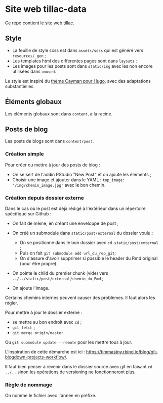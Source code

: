 
# Site web tillac-data

<!-- badges: start -->
<!-- badges: end -->

Ce repo contient le site web [tillac](https://www.tillac-data.com/).

## Style

+ La feuille de style scss est dans `assets/scss` qui est généré vers `resources/_gen` ;
+ Les templates html des différentes pages sont dans `layouts` ;
+ Les images pour les posts sont dans `static/img` avec les non encore utilisées dans `unused`.

Le style est inspiré du [thème Cayman pour Hugo](https://github.com/zwbetz-gh/cayman-hugo-theme), avec des adaptations substantielles.

## Éléments globaux

Les éléments globaux sont dans `content`, à la racine.

## Posts de blog

Les posts de blogs sont dans `content/post`.

### Création simple

Pour créer ou mettre à jour des posts de blog :

+ On se sert de l'addin RStudio "New Post" et on ajoute les éléments ;
+ Choisir une image et ajouter dans le YAML : `top_image: '/img/chemin_image.jpg'` avec le bon chemin.

### Création depuis dossier externe

Dans le cas où le post est déjà rédigé à l'extérieur dans un répertoire spécifique sur Github :

+ On fait de même, en créant une enveloppe de post ;
+ On créé un submodule dans `static/post/external` du dossier voulu :

  + On se positionne dans le bon dossier avec `cd static/post/external` ;
  + Puis on fait `git submodule add url_du_rep_git`;
  + On s'assure d'avoir supprimer si possible le header du Rmd original (pour être propre).

+ On pointe le child du premier chunk (vide) vers `../../static/post/external/chemin_du_Rmd` ;
+ On ajoute l'image.

Certains chemins internes peuvent causer des problèmes. Il faut alors les régler.

Pour mettre à jour le dossier externe : 

+ se mettre au bon endroit avec `cd` ;
+ `git fetch` ;
+ `git merge origin/master`.

Ou `git submodule update --remote` pour les mettre tous à jour.

L'inspiration de cette démarche est ici : https://timmastny.rbind.io/blog/git-blogdown-projects-workflow/.

Il faut bien penser à revenir dans le dossier source avec git en faisant `cd ../..` sinon les opérations de versioning ne fonctionneront plus.

### Règle de nommage

On nomme le fichier avec l'année en préfixe.
